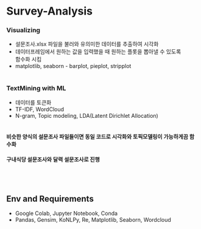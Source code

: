 # Survey-Analysis
### Visualizing
* 설문조사.xlsx 파일을 불러와 유의미한 데이터를 추출하여 시각화
* 데이터프레임에서 원하는 값을 입력했을 때 원하는 플롯을 뽑아낼 수 있도록   
함수화 시킴
* matplotlib, seaborn - barplot, pieplot, stripplot
<br><br>
### TextMining with ML
* 데이터를 토큰화
* TF-IDF, WordCloud
* N-gram, Topic modeling, LDA(Latent Dirichlet Allocation)
<br><br>
#### 비슷한 양식의 설문조사 파일들이면 동일 코드로 시각화와 토픽모델링이 가능하게끔 함수화
#### 구내식당 설문조사와 달력 설문조사로 진행
<br><br>
## Env and Requirements
* Google Colab, Jupyter Notebook, Conda
* Pandas, Gensim, KoNLPy, Re, Matplotlib, Seaborn, Wordcloud
